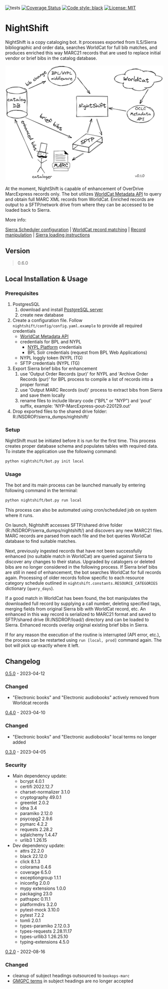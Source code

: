 ![tests](https://github.com/BookOps-CAT/NightShift/actions/workflows/tests.yaml/badge.svg?branch=main) [![Coverage Status](https://coveralls.io/repos/github/BookOps-CAT/NightShift/badge.svg?branch=main)](https://coveralls.io/github/BookOps-CAT/NightShift?branch=main) [![Code style: black](https://img.shields.io/badge/code%20style-black-000000.svg)](https://github.com/psf/black) [![License: MIT](https://img.shields.io/badge/License-MIT-yellow.svg)](https://opensource.org/licenses/MIT)

# NightShift
NightShift is a copy cataloging bot. It processes exported from ILS/Sierra bibliographic and order data, searches WorldCat for full bib matches, and produces enriched this way MARC21 records that are used to replace initial vendor or brief bibs in the catalog database.


 [![Overview](https://github.com/BookOps-CAT/NightShift/blob/main/docs/media/NightShift-concept-0.1.0-2022-04-12.png)](https://github.com/BookOps-CAT/NightShift/blob/main/docs/media/NightShift-concept-0.1.0-2022-04-12.png)


At the moment, NightShift is capable of enhancement of OverDrive MarcExpress records only. The bot utilizes [WorldCat Metadata API](https://www.oclc.org/developer/api/oclc-apis/worldcat-metadata-api.en.html) to query and obtain full MARC XML records from WorldCat. Enriched records are output to a SFTP/network drive from where they can be accessed to be loaded back to Sierra.

More info: 

[Sierra Scheduler configuration](https://github.com/BookOps-CAT/NightShift/blob/main/docs/sierra.md) | [WorldCat record matching](https://github.com/BookOps-CAT/NightShift/blob/main/docs/matching.md) | [Record manipulation](https://github.com/BookOps-CAT/NightShift/blob/main/docs/manipulating.md) | [Sierra loading instructions](https://github.com/BookOps-CAT/NightShift/blob/main/docs/loading.md) 

## Version
> 0.6.0

## Local Installation & Usage

### Prerequisites
1. PostgresSQL
   1. download and install [PostgreSQL server](https://www.postgresql.org/download/) 
   2. create new database 
2. Create a configuration file. Follow `nightshift/config/config.yaml.example` to provide all required credentials 
   - [WorldCat Metadata API](https://www.oclc.org/developer/api/oclc-apis/worldcat-metadata-api.en.html) 
   - credentials for BPL and NYPL 
     - [NYPL Platform](https://platformdocs.nypl.org/) credentials 
     - BPL Solr credentials (request from BPL Web Applications) 
   - NYPL loggly token (NYPL ITG) 
   - SFTP credentials (NYPL ITG) 
3. Export Sierra brief bibs for enhancement 
   1. use 'Output Order Records (pur)' for NYPL and 'Archive Order Records (pur)' for BPL process to compile a list of records into a proper format 
   2. use 'Output MARC Records (out)' process to extract bibs from Sierra and save them locally 
   3. rename files to include library code ("BPL" or "NYP") and 'pout' suffix, example: 'NYP-MarcExpress-pout-220129.out'
4. Drop exported files to the shared drive folder: R:/NSDROP/sierra_dumps/nightshift/

### Setup
NightShift must be initiated before it is run for the first time. This process creates proper database schema and populates tables with required data. To instate the application use the following command:

```bash
python nightshift/bot.py init local
```

### Usage

The bot and its main process can be launched manually by entering following command in the terminal:

```bash
python nightshift/bot.py run local
```

This process can also be automated using cron/scheduled job on system where it runs.

On launch, Nightshift accesses SFTP/shared drive folder (R:/NSDROP/sierra_dumps/nightshift/) and discovers any new MARC21 files. MARC records are parsed from each file and the bot queries WorldCat database to find suitable matches. 

Next, previously ingested records that have not been successfully enhanced (no suitable match in WorldCat) are queried against Sierra to discover any changes to their status. Upgraded by catalogers or deleted bibs are no longer considered in the following process. If Sierra brief bibs are still in need of enhancement, the bot searches WorldCat for full records again. Processing of older records follow specific to each resource category schedule outlined in `nightshift.constants.RESOURCE_CATEGORIES` dictionary (`query_days`).

If a good match in WorldCat has been found, the bot manipulates the downloaded full record by supplying a call number, deleting specified tags, merging fields from original Sierra bib with WorldCat record, etc. An enhanced in this way record is serialized to MARC21 format and saved to SFTP/shared drive (R:/NSDROP/load/) directory and can be loaded to Sierra. Enhanced records overlay original existing brief bibs in Sierra.

If for any reason the execution of the routine is interrupted (API error, etc.), the process can be restarted using `run [local, prod]` command again. The bot will pick up exactly where it left.

## Changelog
[0.5.0] - 2023-04-12
### Changed
+ "Electronic books" and "Electronic audiobooks" actively removed from Worldcat records

[0.4.0] - 2023-04-10
### Changed
+ "Electronic books" and "Electronic audiobooks" local terms no longer added

[0.3.0] - 2023-04-05
### Security
+ Main dependency update:
   + bcrypt 4.0.1
   + certifi 2022.12.7
   + charset-normalizer 3.1.0
   + cryptography 49.0.1
   + greenlet 2.0.2
   + idna 3.4
   + paramiko 2.12.0
   + psycopg2 2.9.6
   + pymarc 4.2.2
   + requests 2.28.2
   + sqlalchemy 1.4.47
   + urlib3 1.26.15
+ Dev dependency update:
   + attrs 22.2.0
   + black 22.12.0
   + click 8.1.3
   + colorama 0.4.6
   + coverage 6.5.0
   + exceptiongroup 1.1.1
   + iniconfig 2.0.0
   + mypy extensions 1.0.0
   + packaging 23.0
   + pathspec 0.11.1
   + platformdirs 3.2.0
   + pytest-mock 3.10.0
   + pytest 7.2.2
   + tomli 2.0.1
   + types-paramiko 2.12.0.3
   + types-requests 2.28.11.17
   + types-urllib3 1.26.25.10
   + typing-extensions 4.5.0


[0.2.0] - 2022-08-16
### Changed
+ cleanup of subject headings outsourced to `bookops-marc`
+ [GMGPC terms](https://www.loc.gov/rr/print/tgm2/) in subject headings are no longer accepted

[0.2.0]: https://github.com/BookOps-CAT/NightShift/compare/0.1.0...0.2.0
[0.3.0]: https://github.com/BookOps-CAT/NightShift/compare/0.2.0...0.3.0
[0.4.0]: https://github.com/BookOps-CAT/NightShift/compare/0.3.0...0.4.0
[0.5.0]: https://github.com/BookOps-CAT/NightShift/compare/0.4.0...0.5.0